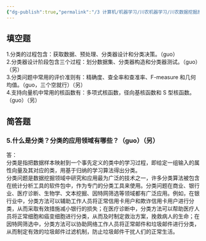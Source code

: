 ```yaml
---
{"dg-publish":true,"permalink":"/3 计算机/机器学习/川农机器学习/川农数据挖掘原理/第五章 数据分类/","title":"第五章 数据分类"}
---
```



## 填空题
1.分类的过程包含：获取数据、预处理、分类器设计和分类决策。（guo）  
2.分类器设计阶段包含三个过程：划分数据集、分类器构造和分类器测试。（guo）（另）  
3.分类问题中常用的评价准则有：精确度、查全率和查准率、F-measure 和几何均值。（guo，三个空就行）（另）  
4.支持向量机中常用的核函数有：多项式核函数，径向基核函数和 S 型核函数。（guo）（另）

## 简答题
### 5.什么是分类？分类的应用领域有哪些？（guo）（另）
答：  
分类是指把数据样本映射到一个事先定义的类中的学习过程，即给定一组输入的属性向量及其对应的类，用基于归纳的学习算法得出分类。  
分类问题是数据挖掘领域中研究和应用最为广泛的技术之一，许多分类算法被包含在统计分析工具的软件包中，作为专门的分类工具来使用。分类问题在商业、银行业、医疗诊断、生物学、文本挖掘、因特网筛选等领域都有广泛应用。例如，在银行业中，分类方法可以辅助工作人员将正常信用卡用户和欺诈信用卡用户进行分类，从而采取有效措施减小银行的损失；在医疗诊断中，分类方法可以帮助医疗人员将正常细胞和癌变细胞进行分类，从而及时制定救治方案，挽救病人的生命；在因特网筛选中，分类方法可以协助网络工作人员将正常邮件和垃圾邮件进行分类，从而制定有效的垃圾邮件过滤机制，防止垃圾邮件干扰人们的正常生活。